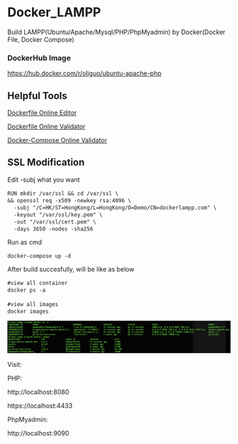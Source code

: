 # Docker_LAMPP
Build LAMPP(Ubuntu/Apache/Mysql/PHP/PhpMyadmin) by Docker(Docker File, Docker Compose)

### DockerHub Image
https://hub.docker.com/r/oliguo/ubuntu-apache-php

## Helpful Tools
[Dockerfile Online Editor](https://dockerfile-editor.com/)

[Dockerfile Online Validator](https://www.fromlatest.io/#/)

[Docker-Compose Online Validator](https://codebeautify.org/yaml-validator/)

## SSL Modification
Edit -subj what you want
```
RUN mkdir /var/ssl && cd /var/ssl \
&& openssl req -x509 -newkey rsa:4096 \
  -subj "/C=HK/ST=HongKong/L=HongKong/O=Demo/CN=dockerlampp.com" \
  -keyout "/var/ssl/key.pem" \
  -out "/var/ssl/cert.pem" \
  -days 3650 -nodes -sha256
```

Run as cmd
```
docker-compose up -d
```

After build succesfully, will be like as below
```
#view all container
docker ps -a

#view all images
docker images
```
![Ubuntu Case](https://github.com/oliguo/Docker-LAMPP-Ubuntu/blob/master/Ubuntu-Case.png)

Visit:

PHP:

http://localhost:8080

https://localhost:4433

PhpMyadmin:

http://localhost:9090

